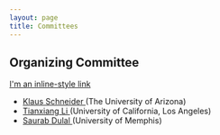 ```yaml
---
layout: page
title: Committees
---
```


## Organizing Committee

[I'm an inline-style link](https://www.google.com)

- [ Klaus Schneider ](klaus@cs.arizona.edu)(The University of Arizona)   
- [ Tianxiang Li ](tianxiang@cs.ucla.edu) (University of California, Los Angeles)   
- [ Saurab Dulal ](sdulal@memphis.edu) (University of Memphis)   
